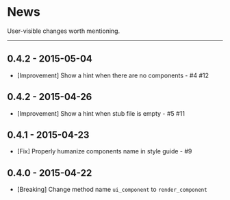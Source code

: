 # News

User-visible changes worth mentioning.

---
## 0.4.2 - 2015-05-04
- [Improvement] Show a hint when there are no components  - #4 #12

## 0.4.2 - 2015-04-26
- [Improvement] Show a hint when stub file is empty  - #5 #11

## 0.4.1 - 2015-04-23
- [Fix] Properly humanize components name in style guide - #9

## 0.4.0 - 2015-04-22
- [Breaking] Change method name `ui_component` to `render_component`
